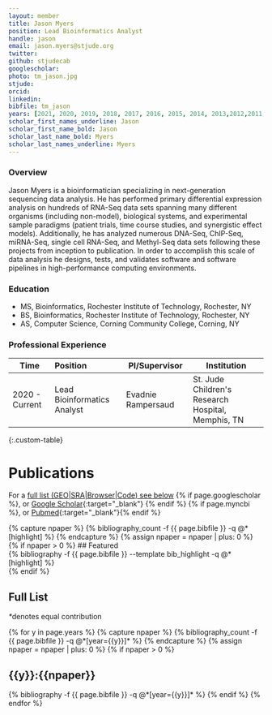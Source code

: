 ```yaml
---
layout: member
title: Jason Myers
position: Lead Bioinformatics Analyst
handle: jason
email: jason.myers@stjude.org
twitter:
github: stjudecab
googlescholar: 
photo: tm_jason.jpg
stjude: 
orcid: 
linkedin: 
bibfile: tm_jason
years: [2021, 2020, 2019, 2018, 2017, 2016, 2015, 2014, 2013,2012,2011,2010]
scholar_first_names_underline: Jason
scholar_first_name_bold: Jason
scholar_last_name_bold: Myers
scholar_last_names_underline: Myers
---
```


### Overview
Jason Myers is a bioinformatician specializing in next-generation sequencing data analysis. He has performed primary differential expression analysis on hundreds of RNA-Seq data sets spanning many different organisms (including non-model), biological systems, and experimental sample paradigms (patient trials, time course studies, and synergistic effect models). Additionally, he has analyzed numerous DNA-Seq, ChIP-Seq, miRNA-Seq, single cell RNA-Seq, and Methyl-Seq data sets following these projects from inception to publication. In order to accomplish this scale of data analysis he designs, tests, and validates software and software pipelines in high-performance computing environments.

### Education
- MS, Bioinformatics, Rochester Institute of Technology, Rochester, NY
- BS, Bioinformatics, Rochester Institute of Technology, Rochester, NY
- AS, Computer Science, Corning Community College, Corning, NY


### Professional Experience

Time           | Position                    | PI/Supervisor      | Institution                                        |
-----------    | :-----------                | -----------        | -----------                                        |
2020 - Current | Lead Bioinformatics Analyst | Evadnie Rampersaud | St. Jude Children's Research Hospital, Memphis, TN |
{:.custom-table}

<!--more-->

# Publications

For a [full list (GEO\|SRA\|Browser\|Code) see below](#full-list)
{% if page.googlescholar %}, or [Google Scholar](https://scholar.google.com/citations?user={{page.googlescholar}}){:target="_blank"}
{% endif %} {% if page.myncbi %}, or [Pubmed](https://www.ncbi.nlm.nih.gov/myncbi/{{page.myncbi}}/bibliography/public/){:target="_blank"}{% endif %}


<div class="row">
  {% capture npaper %}
    {% bibliography_count -f {{ page.bibfile }} -q @*[highlight] %}
  {% endcapture %}
  {% assign npaper = npaper | plus: 0 %}
  {% if npaper > 0 %}
## Featured

<div class="publications_highlight">
  {% bibliography -f {{ page.bibfile }} --template bib_highlight -q @*[highlight] %}
</div>
{% endif %}

</div>

## Full List

<nobr><em>*</em>denotes equal contribution</nobr>
<div class="publications">
{% for y in page.years %}
  {% capture npaper %}
    {% bibliography_count -f {{ page.bibfile }} -q @*[year={{y}}]* %}
  {% endcapture %}
  {% assign npaper = npaper | plus: 0 %}
  {% if npaper > 0 %}
  <h2 class="year">{{y}}:{{npaper}}</h2>
  {% bibliography -f {{ page.bibfile }} -q @*[year={{y}}]* %}
  {% endif %}
{% endfor %}
</div>
